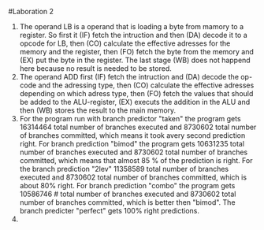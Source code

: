 #Laboration 2
  1. The operand LB is a operand that is loading a byte from mamory to a register. So first it (IF) fetch the intruction and then (DA) decode it to a opcode for LB, then (CO) calculate the effective adresses for the memory and the register, then (FO) fetch the byte from the memory and (EX) put the byte in the register. The last stage (WB) does not happend here because no result is needed to be stored.
  2. The operand ADD first (IF) fetch the intruction and (DA) decode the op-code and the adressing type, then (CO) calculate the effective adresses depending on which adress type, then (FO) fetch the values that should be added to the ALU-register, (EX) executs the addition in the ALU and then (WB) stores the result to the main memory.
  3. For the program run with branch predictor "taken" the program gets 16314464 total number of branches executed and 8730602 total number of branches committed, which means it took avery second prediction right. For branch prediction "bimod" the program gets 10631235 total number of branches executed and 8730602 total number of branches committed, which means that almost 85 % of the prediction is right. For the branch prediction "2lev" 11358589 total number of branches executed and 8730602 total number of branches committed, which is about 80% right. For branch prediction "combo" the program gets 10586746 # total number of branches executed and 8730602 total number of branches committed, which is better then "bimod". The branch predicter "perfect" gets 100% right predictions.
  4. 
